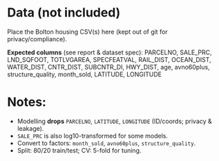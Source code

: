 
# Data (not included)

Place the Bolton housing CSV(s) here (kept out of git for privacy/compliance).

**Expected columns** (see report & dataset spec):
PARCELNO, SALE_PRC, LND_SQFOOT, TOTLVGAREA, SPECFEATVAL,
RAIL_DIST, OCEAN_DIST, WATER_DIST, CNTR_DIST, SUBCNTR_DI,
HWY_DIST, age, avno60plus, structure_quality, month_sold, LATITUDE, LONGITUDE

# Notes:
- Modelling **drops** `PARCELNO`, `LATITUDE`, `LONGITUDE` (ID/coords; privacy & leakage). 
- `SALE_PRC` is also log10-transformed for some models. 
- Convert to factors: `month_sold`, `avno60plus`, `structure_quality`. 
- Split: 80/20 train/test; CV: 5-fold for tuning. 

